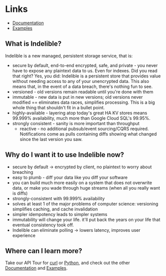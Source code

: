 Links
=====
* [Documentation](doc/)
* [Examples](examples/)

What is Indelible?
------------------

Indelible is a new managed, persistent storage service, that is:
* secure by default, end-to-end encrypted, safe, and private - you never have to expose any plaintext data to us.  Even for indexes.  Did you read that right?  Yes, you did: Indelible is a persistent store that provides value without needing access to any of your unencrypted data.  This also means that, in the event of a data breach, there's nothing fun to see.
* versioned - old versions remain readable until you're done with them
* immutable - new data is put in new versions; old versions never modified == eliminates data races, simplifies processing.  This is a big whole thing that shouldn't fit in a bullet point.
* highly-available - layering atop today's great HA KV stores means 99.999% availability, much more than Google Cloud SQL's 99.95%.
* strongly consistent - sanity is more important than throughput
    * reactive - no additional pubsub/event sourcing/CQRS required.  Notifications come as pulls containing diffs showing what changed since the last version you saw.

Why do I want it to use Indelible now?
--------------------------------------
* secure by default -> encrypted by client, no plaintext to worry about breaching
* easy to plumb - diff your data like you diff your software
* you can build much more easily on a system that does not overwrite data, or make you wade through huge streams (when all you really want is diffs)
* strongly-consistent with 99.999% availability
* solves at least 1 of the major problems of computer science: versioning simplifies caching, and cache invalidation
* simpler idempotency leads to simpler systems
* immutability will change your life.  it'll put back the years on your life that eventual consistency took off.
* Indelible can eliminate polling -> lowers latency, improves user experience

Where can I learn more?
-----------------------
Take our API Tour for [curl](https://htmlpreview.github.com/?https://github.com/indeliblesystems/indelible/blob/master/doc/100-REST-API-tour-with-curl.html) or [Python](https://htmlpreview.github.com/?https://github.com/indeliblesystems/indelible/blob/master/doc/102-Python-API-tour.html), and check out the other [Documentation](doc/) and [Examples](examples/).

